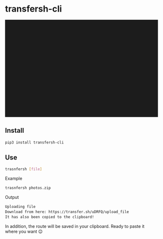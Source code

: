 # transfersh-cli

<p align="center">
    <img src="demo.svg">
</p>

## Install

``` bash
pip3 install transfersh-cli
```

## Use

``` bash
trasnfersh [file]
```

Example

``` bash
trasnfersh photos.zip
```

Output

``` bash
Uploading file
Download from here: https://transfer.sh/uDRFQ/upload_file
It has also been copied to the clipboard!
```

In addition, the route will be saved in your clipboard. Ready to paste it where you want :wink:
